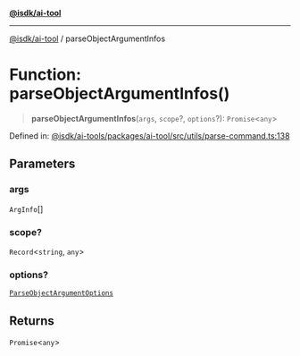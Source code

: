 [**@isdk/ai-tool**](../README.md)

***

[@isdk/ai-tool](../globals.md) / parseObjectArgumentInfos

# Function: parseObjectArgumentInfos()

> **parseObjectArgumentInfos**(`args`, `scope`?, `options`?): `Promise`\<`any`\>

Defined in: [@isdk/ai-tools/packages/ai-tool/src/utils/parse-command.ts:138](https://github.com/isdk/ai-tool.js/blob/4ebf370aaec9c78535cb40ffc19656d7bddcb145/src/utils/parse-command.ts#L138)

## Parameters

### args

`ArgInfo`[]

### scope?

`Record`\<`string`, `any`\>

### options?

[`ParseObjectArgumentOptions`](../interfaces/ParseObjectArgumentOptions.md)

## Returns

`Promise`\<`any`\>
